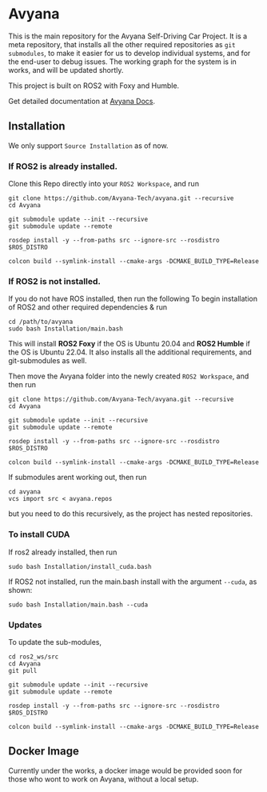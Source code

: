 # Avyana

This is the main repository for the Avyana Self-Driving Car Project. It is a meta repository, that installs all the other required repositories as `git submodules`, to make it easier for us to develop individual systems, and for the end-user to debug issues. The working graph for the system is in works, and will be updated shortly. 

This project is built on ROS2 with Foxy and Humble.

Get detailed documentation at [Avyana Docs](https://docs.avyana.tech/).

## Installation

We only support `Source Installation` as of now. 

### If ROS2 is already installed.

Clone this Repo directly into your `ROS2 Workspace`, and run

```
git clone https://github.com/Avyana-Tech/avyana.git --recursive
cd Avyana 

git submodule update --init --recursive
git submodule update --remote

rosdep install -y --from-paths src --ignore-src --rosdistro $ROS_DISTRO

colcon build --symlink-install --cmake-args -DCMAKE_BUILD_TYPE=Release
```

### If ROS2 is not installed.

If you do not have ROS installed, then run the following
To begin installation of ROS2 and other required dependencies & run

``` 
cd /path/to/avyana
sudo bash Installation/main.bash
```

This will install **ROS2 Foxy** if the OS is Ubuntu 20.04 and **ROS2 Humble** if the OS is Ubuntu 22.04. It also installs all the additional requirements, and git-submodules as well. 

Then move the Avyana folder into the newly created `ROS2 Workspace`, and then run 

```
git clone https://github.com/Avyana-Tech/avyana.git --recursive
cd Avyana 

git submodule update --init --recursive
git submodule update --remote

rosdep install -y --from-paths src --ignore-src --rosdistro $ROS_DISTRO

colcon build --symlink-install --cmake-args -DCMAKE_BUILD_TYPE=Release
```

If submodules arent working out, then run 
```
cd avyana
vcs import src < avyana.repos
```
but you need to do this recursively, as the project has nested repositories.

### To install CUDA 

If ros2 already installed, then run
```
sudo bash Installation/install_cuda.bash
```

If ROS2 not installed, run the main.bash install with the argument `--cuda`, as shown:

```
sudo bash Installation/main.bash --cuda
```



### Updates

To update the sub-modules,

```
cd ros2_ws/src
cd Avyana
git pull

git submodule update --init --recursive
git submodule update --remote

rosdep install -y --from-paths src --ignore-src --rosdistro $ROS_DISTRO

colcon build --symlink-install --cmake-args -DCMAKE_BUILD_TYPE=Release
```

## Docker Image

Currently under the works, a docker image would be provided soon for those who wont to work on Avyana, without a local setup.

